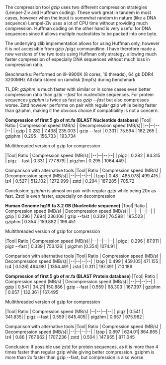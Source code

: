 
The compression tool *gzip* uses two different compression strategies (Lempel-Ziv and Huffman coding). These work great in tandem in most cases, however when the input is somewhat random in nature (like a DNA sequence) Lempel-Ziv uses a lot of CPU time without providing much compression. Huffman coding on the other hand is very useful for DNA sequences since it allows multiple nucleotides to be packed into one byte.

The underlying zlib implementation allows for using Huffman only, however it is not accessible from gzip /pigz commandline. I have therefore made a new versions of the two tools using Huffman only strategy, allowing much faster compression of especially DNA sequences without much loss in compression ratio.

Benchmarks:
Performed on i9-9900K (8 cores, 16 threads), 64 gb DDR4 3200MHz
All data stored on ramdisk (tmpfs)  during benchmark

TL;DR: *gziphm* is much faster with similar or in some cases even better compression ratio than *gzip --fast* for nucleotide sequences. For protein sequences *gziphm* is twice as fast as *gzip --fast* but also compresses worse. Zstd however performs on pair with regular gzip while being faster than gziphm, making it the obvious choice if compatibility is not a concern.
 

**Compression of first 5 gb of nt.fa (BLAST Nucleotide database)**
|Tool| Ratio | Compression speed (MB/s) | Decompression speed (MB/s)|
|--|--|--|--|
| gzip | 0.282  | 7.438| 235.003
| gzip --fast | 0.331 | 75.594 | 182.265
| gziphm | 0.295 | 156.733 | 193.734 

Multithreaded version of gzip for compression

|Tool| Ratio | Compression speed (MB/s)|
|--|--|--|--|
| pigz | 0.282 | 84.315 
| pigz --fast | 0.331 | 777.879| 
| pigzhm | 0.295 | 1064.449 |

Comparison with alternative tools
|Tool| Ratio | Compression speed (MB/s) | Decompression speed (MB/s)|
|--|--|--|--|
| lzop | 0.48 | 485.078| 499.415
| lz4 | 0.527 | 512.102 | 1272.999
| zstd | 0.294 | 187.285 | 705.72 

Conclusion: *gziphm* is almost on pair with regular *gzip* while being 20x as fast. Zstd is even faster, especially on decompression

**Human Genome hg19.fa 3.2 GB (Nucleotide sequence)**
|Tool| Ratio | Compression speed (MB/s) | Decompression speed (MB/s)|
|--|--|--|--|
| gzip | 0.296   | 7.694| 236.106
| gzip --fast | 0.339 | 76.598  | 185.523
| gziphm |  0.354 | 159.882 | 196.451

Multithreaded version of gzip for compression

|Tool| Ratio | Compression speed (MB/s)|
|--|--|--|--|
| pigz | 0.296 | 87.911 
| pigz --fast | 0.339 | 753.126| 
| pigzhm |0.354| 1074.91 |

Comparison with alternative tools
|Tool| Ratio | Compression speed (MB/s) | Decompression speed (MB/s)|
|--|--|--|--|
| lzop | 0.499 | 459.105| 471.155
| lz4 | 0.526| 464.981 | 1354.491
| zstd |  0.311 | 197.391 | 710.186 




**Compression of first 5 gb of nr.fa (BLAST Protein database)**
|Tool| Ratio | Compression speed (MB/s) | Decompression speed (MB/s)|
|--|--|--|--|
| gzip | 0.541 | 34.21| 150.886
| gzip --fast | 0.559 | 68.303 | 167.397
| gziphm | 0.657 | 132.361 | 167.495

Multithreaded version of gzip for compression

|Tool| Ratio | Compression speed (MB/s) 
|--|--|--|--|
| pigz | 0.541 | 341.835| 
| pigz --fast | 0.559 | 645.405| 
| pigzhm | 0.657 | 975.982 |

Comparison with alternative tools
|Tool| Ratio | Compression speed (MB/s) | Decompression speed (MB/s)|
|--|--|--|--|
| lzop | 0.897 | 624.01| 864.865
| lz4 | 0.86 | 767.962 | 1707.236
| zstd | 0.504 | 147.955 | 871.045 

Conclusion: If possible use zstd for protein sequences, as it is more than 4 times faster than regular gzip while giving better compression.
gziphm is more than 2x faster than gzip --fast, but compression is also worse.
